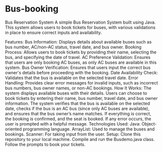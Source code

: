 # Bus-booking

Bus Reservation System
A simple Bus Reservation System built using Java. This system allows users to book tickets for buses, with various validations in place to ensure correct inputs and availability.

Features:
Bus Information: Displays details about available buses such as bus number, AC/non-AC status, travel date, and bus owner.
Booking Process: Allows users to book tickets by providing their name, selecting the bus, and specifying the date of travel.
AC Preference Validation: Ensures that users are only booking AC buses, as only AC buses are available in this system.
Bus Owner Verification: Ensures that users input the correct bus owner's details before proceeding with the booking.
Date Availability Check: Validates that the bus is available on the selected travel date.
Error Handling: Provides clear error messages for invalid inputs, such as incorrect bus numbers, bus owner names, or non-AC bookings.
How It Works:
The system displays available buses with their details.
Users can choose to book tickets by entering their name, bus number, travel date, and bus owner information.
The system verifies that the bus is available on the selected date, checks if the bus is an AC bus (since only AC buses are available), and ensures that the bus owner’s name matches.
If everything is correct, the booking is confirmed, and the seat is booked.
If any error occurs, the user is prompted with a helpful message.
Technologies Used:
Java: Object-oriented programming language.
ArrayList: Used to manage the buses and bookings.
Scanner: For taking input from the user.
Setup:
Clone this repository to your local machine.
Compile and run the Busdemo.java class.
Follow the prompts to book your tickets.
